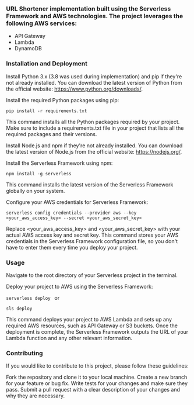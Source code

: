 ### URL Shortener implementation built using the Serverless Framework and AWS technologies. The project leverages the following AWS services:

* API Gateway
* Lambda
* DynamoDB


### Installation and Deployment

Install Python 3.x (3.8 was used during implementation) and pip if they're not already installed. You can download the latest version of Python from the official website: https://www.python.org/downloads/.

Install the required Python packages using pip:

`pip install -r requirements.txt
`

This command installs all the Python packages required by your project. Make sure to include a requirements.txt file in your project that lists all the required packages and their versions.

Install Node.js and npm if they're not already installed. You can download the latest version of Node.js from the official website: https://nodejs.org/.

Install the Serverless Framework using npm:

`npm install -g serverless
`

This command installs the latest version of the Serverless Framework globally on your system.

Configure your AWS credentials for Serverless Framework:


`serverless config credentials --provider aws --key <your_aws_access_key> --secret <your_aws_secret_key>
`

Replace <your_aws_access_key> and <your_aws_secret_key> with your actual AWS access key and secret key. This command stores your AWS credentials in the Serverless Framework configuration file, so you don't have to enter them every time you deploy your project.

### Usage

Navigate to the root directory of your Serverless project in the terminal.

Deploy your project to AWS using the Serverless Framework:

`serverless deploy
`
or 

`sls deploy
`

This command deploys your project to AWS Lambda and sets up any required AWS resources, such as API Gateway or S3 buckets. Once the deployment is complete, the Serverless Framework outputs the URL of your Lambda function and any other relevant information.

### Contributing

If you would like to contribute to this project, please follow these guidelines:

Fork the repository and clone it to your local machine.
Create a new branch for your feature or bug fix.
Write tests for your changes and make sure they pass.
Submit a pull request with a clear description of your changes and why they are necessary.
